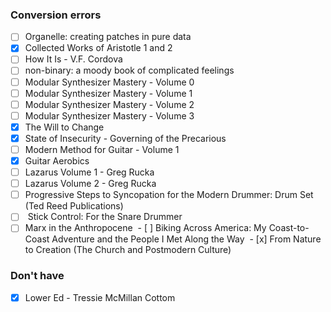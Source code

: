 ### Conversion errors
- [ ] Organelle: creating patches in pure data
- [x] Collected Works of Aristotle 1 and 2
- [ ] How It Is - V.F. Cordova
- [ ] non-binary: a moody book of complicated feelings
- [ ] Modular Synthesizer Mastery - Volume 0
- [ ] Modular Synthesizer Mastery - Volume 1
- [ ] Modular Synthesizer Mastery - Volume 2
- [ ] Modular Synthesizer Mastery - Volume 3
- [x] The Will to Change
- [x] State of Insecurity - Governing of the Precarious
- [ ] Modern Method for Guitar - Volume 1
- [x] Guitar Aerobics
- [ ] Lazarus Volume 1 - Greg Rucka
- [ ] Lazarus Volume 2 - Greg Rucka
- [ ] Progressive Steps to Syncopation for the Modern Drummer: Drum Set (Ted Reed Publications)
- [ ]  Stick Control: For the Snare Drummer
- [ ] Marx in the Anthropocene
 - [ ] Biking Across America: My Coast-to-Coast Adventure and the People I Met Along the Way
 - [x] From Nature to Creation (The Church and Postmodern Culture)
### Don't have
- [X] Lower Ed - Tressie McMillan Cottom
